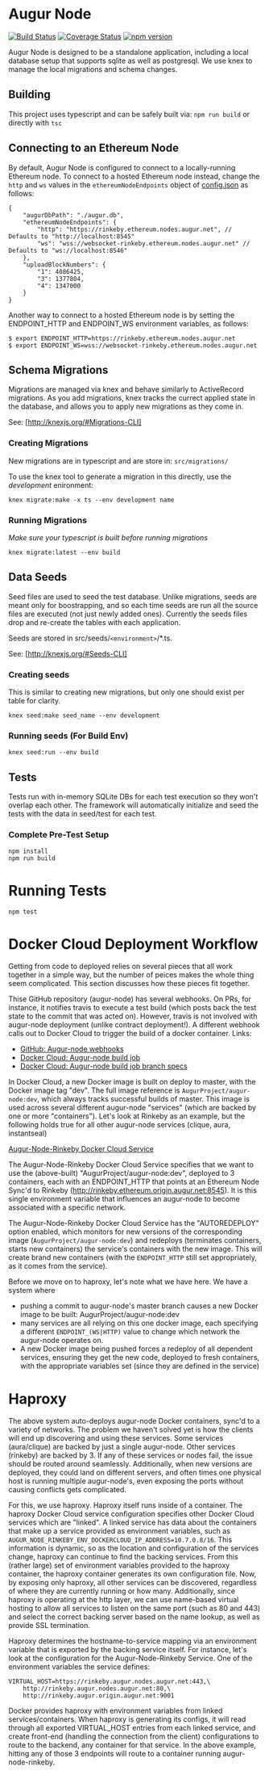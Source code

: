 # Augur Node

[![Build Status](https://travis-ci.org/AugurProject/augur-node.svg)](https://travis-ci.org/AugurProject/augur-node)
[![Coverage Status](https://coveralls.io/repos/AugurProject/augur-node/badge.svg?branch=master&service=github)](https://coveralls.io/github/AugurProject/augur-node?branch=master)
[![npm version](https://badge.fury.io/js/augur-node.svg)](http://badge.fury.io/js/augur-node)

Augur Node is designed to be a standalone application, including a local
database setup that supports sqlite as well as postgresql. We use knex to
manage the local migrations and schema changes.

## Building
This project uses typescript and can be safely built via: `npm run build` or directly with `tsc`

## Connecting to an Ethereum Node

By default, Augur Node is configured to connect to a locally-running Ethereum node. To connect to a hosted Ethereum node instead, change the `http` and `ws` values in the `ethereumNodeEndpoints` object of [config.json](https://github.com/AugurProject/augur-node/blob/master/config.json) as follows:

    {
        "augurDbPath": "./augur.db",
        "ethereumNodeEndpoints": {
            "http": "https://rinkeby.ethereum.nodes.augur.net", // Defaults to "http://localhost:8545"
            "ws": "wss://websocket-rinkeby.ethereum.nodes.augur.net" // Defaults to "ws://localhost:8546"
        },
        "uploadBlockNumbers": {
            "1": 4086425,
            "3": 1377804,
            "4": 1347000
        }
    }

Another way to connect to a hosted Ethereum node is by setting the ENDPOINT_HTTP and ENDPOINT_WS environment variables, as follows:

    $ export ENDPOINT_HTTP=https://rinkeby.ethereum.nodes.augur.net 
    $ export ENDPOINT_WS=wss://websocket-rinkeby.ethereum.nodes.augur.net

## Schema Migrations
Migrations are managed via knex and behave similarly to ActiveRecord
migrations. As you add migrations, knex tracks the currect applied state in the
database, and allows you to apply new migrations as they come in.

See: [http://knexjs.org/#Migrations-CLI]

### Creating Migrations
New migrations are in typescript and are store in: ```src/migrations/```

To use the knex tool to generate a migration in this directly, use the *development* enironment:

```
knex migrate:make -x ts --env development name
```

### Running Migrations
*Make sure your typescript is built before running migrations*

```
knex migrate:latest --env build
```

## Data Seeds
Seed files are used to seed the test database. Unlike migrations, seeds are
meant only for boostrapping, and so each time seeds are run all the source
files are executed (not just newly added ones). Currently the seeds files drop
and re-create the tables with each application. 

Seeds are stored in src/seeds/`<environment>`/*.ts.

See: [http://knexjs.org/#Seeds-CLI]

### Creating seeds
This is similar to creating new migrations, but only one should exist per table for clarity.

```
knex seed:make seed_name --env development
```

### Running seeds (For Build Env)

```
knex seed:run --env build
```

## Tests
Tests run with in-memory SQLite DBs for each test execution so they won't
overlap each other. The framework will automatically initialize and seed the
tests with the data in seed/test for each test.

### Complete Pre-Test Setup
```
npm install
npm run build
```

# Running Tests
```
npm test
```


# Docker Cloud Deployment Workflow
Getting from code to deployed relies on several pieces that all work together in a simple way, but the number of peices makes the whole thing seem complicated. This section discusses how these pieces fit together.

Thise GitHub repository (augur-node) has several webhooks. On PRs, for instance, it notifies travis to execute a test build (which posts back the test state to the commit that was acted on). However, travis is not involved with augur-node deployment (unlike contract deployment!). A different webhook calls out to Docker Cloud to trigger the build of a docker container.
Links:
- [GitHub: Augur-node webhooks](https://github.com/AugurProject/augur-node/settings/hooks)
- [Docker Cloud: Augur-node build job](https://cloud.docker.com/app/augurproject/repository/docker/augurproject/augur-node/general)
- [Docker Cloud: Augur-node build job branch specs](https://cloud.docker.com/app/augurproject/repository/docker/augurproject/augur-node/builds/edit)

In Docker Cloud, a new Docker image is built on deploy to master, with the Docker image tag "dev". The full image reference is `AugurProject/augur-node:dev`, which always tracks successful builds of master. This image is used across several different augur-node "services" (which are backed by one or more "containers"). Let's look at Rinkeby as an example, but the following holds true for all other augur-node services (clique, aura, instantseal)

[Augur-Node-Rinkeby Docker Cloud Service](https://cloud.docker.com/app/augurproject/service/5100a824-9b1c-4506-91d0-d84346fb3d3a/general)

The Augur-Node-Rinkeby Docker Cloud Service specifies that we want to use the (above-built) "AugurProject/augur-node:dev", deployed to 3 containers, each with an ENDPOINT_HTTP that points at an Ethereum Node Sync'd to Rinkeby (http://rinkeby.ethereum.origin.augur.net:8545). It is this single environment variable that influences an augur-node to become associated with a specific network.

The Augur-Node-Rinkeby Docker Cloud Service has the "AUTOREDEPLOY" option enabled, which monitors for new versions of the corresponding image (`AugurProject/augur-node:dev`) and redeploys (terminates containers, starts new containers) the service's containers with the new image. This will create brand new containers (with the `ENDPOINT_HTTP` still set appropriately, as it comes from the service). 

Before we move on to haproxy, let's note what we have here. We have a system where
- pushing a commit to augur-node's master branch causes a new Docker image to be built: AugurProject/augur-node:dev
- many services are all relying on this one docker image, each specifying a different `ENDPOINT_(WS|HTTP)` value to change which network the augur-node operates on.
- A new Docker image being pushed forces a redeploy of all dependent services, ensuring they get the new code, deployed to fresh containers, with the appropriate variables set (since they are defined in the service)

# Haproxy
The above system auto-deploys augur-node Docker containers, sync'd to a variety of networks. The problem we haven't solved yet is how the clients will end up discovering and using these services. Some services (aura/clique) are backed by just a single augur-node. Other services (rinkeby) are backed by 3. If any of these services or nodes fail, the issue should be routed around seamlessly. Additionally, when new versions are deployed, they could land on different servers, and often times one physical host is running multiple augur-node's, even exposing the ports without causing conflicts gets complicated.

For this, we use haproxy. Haproxy itself runs inside of a container. The haproxy Docker Cloud service configuration specifies other Docker Cloud services which are "linked". A linked service has data about the containers that make up a service provided as environment variables, such as `AUGUR_NODE_RINKEBY_ENV_DOCKERCLOUD_IP_ADDRESS=10.7.0.8/16`. This information is dynamic, so as the location and configuration of the services change, haproxy can continue to find the backing services. From this (rather large) set of environment variables provided to the haproxy container, the haproxy container generates its own configuration file. Now, by exposing only haproxy, all other services can be discovered, regardless of where they are currently running or how many. Additionally, since haproxy is operating at the http layer, we can use name-based virtual hosting to allow all services to listen on the same port (such as 80 and 443) and select the correct backing server based on the name lookup, as well as provide SSL termination.

Haproxy determines the hostname-to-service mapping via an environment variable that is exported by the backing service itself. For instance, let's look at the configuration for the Augur-Node-Rinkeby Service. One of the environment variables the service defines:
```
VIRTUAL_HOST=https://rinkeby.augur.nodes.augur.net:443,\
	http://rinkeby.augur.nodes.augur.net:80,\
	http://rinkeby.augur.origin.augur.net:9001
```

Docker provides haproxy with environment variables from linked services/containers. When haproxy is generating its configs, it will read through all exported VIRTUAL_HOST entries from each linked service, and create front-end (handling the connection from the client) configurations to route to the backend, any container for that service. In the above example, hitting any of those 3 endpoints will route to a container running augur-node-rinkeby.
